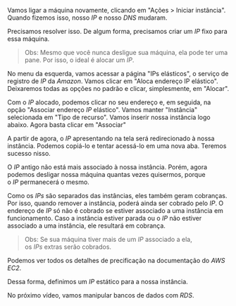 Vamos ligar a máquina novamente, clicando em "Ações > Iniciar instância". Quando fizemos isso, nosso _IP_ e nosso _DNS_ mudaram.

Precisamos resolver isso. De algum forma, precisamos criar um _IP_ fixo para essa máquina.

> Obs: Mesmo que você nunca desligue sua máquina, ela pode ter uma pane. Por isso, o ideal é alocar um _IP_.

No menu da esquerda, vamos acessar a página "IPs elásticos", o serviço de registro de _IP_ da _Amazon_. Vamos clicar em "Aloca endereço IP elástico". Deixaremos todas as opções no padrão e clicar, simplesmente, em "Alocar".

Com o _IP_ alocado, podemos clicar no seu endereço e, em seguida, na opção "Associar endereço _IP_ elástico". Vamos manter "Instância" selecionada em "Tipo de recurso". Vamos inserir nossa instância logo abaixo. Agora basta clicar em "Associar"

A partir de agora, o _IP_ apresentando na tela será redirecionado à nossa instância. Podemos copiá-lo e tentar acessá-lo em uma nova aba. Teremos sucesso nisso.

O _IP_ antigo não está mais associado à nossa instância. Porém, agora podemos desligar nossa máquina quantas vezes quisermos, porque o _IP_ permanecerá o mesmo.

Como os _IPs_ são separados das instâncias, eles também geram cobranças. Por isso, quando remover a instância, poderá ainda ser cobrado pelo _IP_. O endereço de _IP_ só não é cobrado se estiver associado a uma instância em funcionamento. Caso a instância estiver parada ou o _IP_ não estiver associado a uma instância, ele resultará em cobrança.

> Obs: Se sua máquina tiver mais de um _IP_ associado a ela, os _IPs_ extras serão cobrados.

Podemos ver todos os detalhes de precificação na documentação do _AWS EC2_.

Dessa forma, definimos um _IP_ estático para a nossa instância.

No próximo vídeo, vamos manipular bancos de dados com _RDS_.